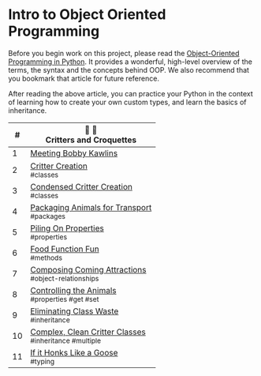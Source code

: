 # Intro to Object Oriented Programming

Before you begin work on this project, please read the [Object-Oriented Programming in Python](https://realpython.com/python3-object-oriented-programming/). It provides a wonderful, high-level overview of the terms, the syntax and the concepts behind OOP. We also recommend that you bookmark that article for future reference.

After reading the above article, you can practice your Python in the context of learning how to create your own custom types, and learn the basics of inheritance.

| # | 🐑 🦆 <br/> Critters and Croquettes |
|--|--|
| 1 | [Meeting Bobby Kawlins][1] |
| 2 | [Critter Creation][2] <br/> <sub style="font-size:0.85rem;">\#classes</sub> |
| 3 | [Condensed Critter Creation][3] <br/> <sub style="font-size:0.85rem;">\#classes</sub> |
| 4 | [Packaging Animals for Transport][4] <br/> <sub style="font-size:0.85rem;">\#packages</sub> |
| 5 | [Piling On Properties][5] <br/> <sub style="font-size:0.85rem;">\#properties</sub> |
| 6 | [Food Function Fun][6] <br/> <sub style="font-size:0.85rem;">\#methods</sub> |
| 7 | [Composing Coming Attractions][7] <br/> <sub style="font-size:0.85rem;">\#object-relationships</sub> |
| 8 | [Controlling the Animals][8] <br/> <sub style="font-size:0.85rem;">\#properties #get #set</sub> |
| 9 | [Eliminating Class Waste][9] <br/> <sub style="font-size:0.85rem;">\#inheritance</sub> |
| 10 | [Complex, Clean Critter Classes][10] <br/> <sub style="font-size:0.85rem;">\#inheritance #multiple</sub> |
| 11 | [If it Honks Like a Goose][11] <br/> <sub style="font-size:0.85rem;">\#typing</sub> |

[1]:	./chapters/CC_PROJECT_SETUP.md
[2]:	./chapters/CC_CLASSES.md
[3]:	./chapters/CC_CONSTRUCTORS.md
[4]:	./chapters/CC_PACKAGES.md
[5]:	./chapters/CC_CLASS_PROPERTIES.md
[6]:	./chapters/CC_METHODS.md
[7]:	./chapters/CC_COMPOSITION.md
[8]:	./chapters/CC_GETTER_SETTER.md
[9]:	./chapters/CC_INHERITANCE.md
[10]:	./chapters/CC_MULTIPLE_INHERITANCE.md
[11]:	./chapters/CC_DUCK_TYPING.md
